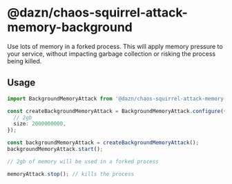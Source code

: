 # @dazn/chaos-squirrel-attack-memory-background

Use lots of memory in a forked process. This will apply memory pressure to your service, without impacting garbage collection or risking the process being killed.

## Usage

```ts
import BackgroundMemoryAttack from '@dazn/chaos-squirrel-attack-memory-background';

const createBackgroundMemoryAttack = BackgroundMemoryAttack.configure({
  // 2gb
  size: 2000000000,
});

const backgroundMemoryAttack = createBackgroundMemoryAttack();
backgroundMemoryAttack.start();

// 2gb of memory will be used in a forked process

memoryAttack.stop(); // kills the process
```
